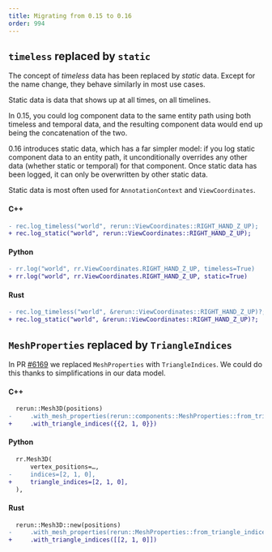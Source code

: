 ```yaml
---
title: Migrating from 0.15 to 0.16
order: 994
---
```



## `timeless` replaced by `static`

The concept of _timeless_ data has been replaced by _static_ data.
Except for the name change, they behave similarly in most use cases.

Static data is data that shows up at all times, on all timelines.

In 0.15, you could log component data to the same entity path using both timeless and temporal data, and the resulting component data would end up being the concatenation of the two.

0.16 introduces static data, which has a far simpler model: if you log static component data to an entity path, it unconditionally overrides any other data (whether static or temporal) for that component.
Once static data has been logged, it can only be overwritten by other static data.

Static data is most often used for `AnnotationContext` and `ViewCoordinates`.


#### C++

```diff
- rec.log_timeless("world", rerun::ViewCoordinates::RIGHT_HAND_Z_UP);
+ rec.log_static("world", rerun::ViewCoordinates::RIGHT_HAND_Z_UP);
```

#### Python

```diff
- rr.log("world", rr.ViewCoordinates.RIGHT_HAND_Z_UP, timeless=True)
+ rr.log("world", rr.ViewCoordinates.RIGHT_HAND_Z_UP, static=True)
```

#### Rust

```diff
- rec.log_timeless("world", &rerun::ViewCoordinates::RIGHT_HAND_Z_UP)?;
+ rec.log_static("world", &rerun::ViewCoordinates::RIGHT_HAND_Z_UP)?;
```


## `MeshProperties` replaced by `TriangleIndices`

In PR [#6169](https://github.com/rerun-io/rerun/pull/6169) we replaced `MeshProperties` with `TriangleIndices`. We could do this thanks to simplifications in our data model.

#### C++

```diff
  rerun::Mesh3D(positions)
-     .with_mesh_properties(rerun::components::MeshProperties::from_triangle_indices({{2, 1, 0}}))
+     .with_triangle_indices({{2, 1, 0}})
```

#### Python

```diff
  rr.Mesh3D(
      vertex_positions=…,
-     indices=[2, 1, 0],
+     triangle_indices=[2, 1, 0],
  ),
```

#### Rust

```diff
  rerun::Mesh3D::new(positions)
-     .with_mesh_properties(rerun::MeshProperties::from_triangle_indices([[2, 1, 0]]))
+     .with_triangle_indices([[2, 1, 0]])
```
